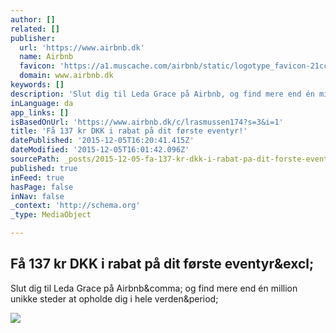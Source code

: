 ```yaml
---
author: []
related: []
publisher:
  url: 'https://www.airbnb.dk'
  name: Airbnb
  favicon: 'https://a1.muscache.com/airbnb/static/logotype_favicon-21cc8e6c6a2cca43f061d2dcabdf6e58.ico'
  domain: www.airbnb.dk
keywords: []
description: 'Slut dig til Leda Grace på Airbnb, og find mere end én million unikke steder at opholde dig i hele verden.'
inLanguage: da
app_links: []
isBasedOnUrl: 'https://www.airbnb.dk/c/lrasmussen174?s=3&i=1'
title: 'Få 137 kr DKK i rabat på dit første eventyr!'
datePublished: '2015-12-05T16:20:41.415Z'
dateModified: '2015-12-05T16:01:42.096Z'
sourcePath: _posts/2015-12-05-fa-137-kr-dkk-i-rabat-pa-dit-forste-eventyr.md
published: true
inFeed: true
hasPage: false
inNav: false
_context: 'http://schema.org'
_type: MediaObject

---
```

<article style=""><h1>Få 137 kr DKK i rabat på dit første eventyr&amp;excl;</h1><p>Slut dig til Leda Grace på Airbnb&amp;comma; og find mere end én million unikke steder at opholde dig i hele verden&amp;period;</p><img src="https://a0.muscache.com/airbnb/static/social_media/world-map-6279c833408bd11f1b18e2ba0aca5f9e.png" /></article>